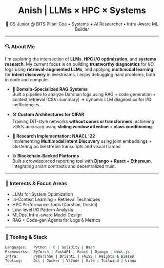 <h1 align="center">Anish | LLMs × HPC × Systems</h1>

<p align="center">
  🧠 CS Junior @ BITS Pilani Goa • Systems + AI Researcher • Infra-Aware ML Builder
</p>

---

### 🔍 About Me

I'm exploring the intersection of **LLMs**, **HPC I/O optimization**, and **systems research**. My current focus is on building **trustworthy diagnostics** for I/O logs using **retrieval-augmented LLMs**, and applying **multimodal learning** for **intent discovery** in livestreams. I enjoy debugging hard problems, both in code and compute.

- 🧩 **Domain-Specialized RAG Systems**  
  Built a pipeline to analyze Darshan logs using RAG + code generation + context retrieval (CSV+summary) → dynamic LLM diagnostics for I/O inefficiencies.

- 🛠️ **Custom Architectures for CIFAR**  
  Training DiT-style networks **without convs or transformers**, achieving >95% accuracy using **sliding window attention + class conditioning**.

- 🔭 **Research Implementation: NAACL '22**  
  Implementing **Multimodal Intent Discovery** using joint embeddings + clustering on livestream transcripts and visual frames.

- ⚙️ **Blockchain-Backed Platforms**  
  Built a crowdsourced reporting tool with **Django + React + Ethereum**, integrating smart contracts and decentralized trust.

---

### 🧠 Interests & Focus Areas

- LLMs for System Optimization
- In-Context Learning + Retrieval Techniques
- HPC Performance Tools (Darshan, Drishti)
- Low-level I/O Pattern Analysis
- MLOps, Infra-aware Model Design
- RAG + Code-gen Agents for Logs & Metrics

---

### 🧰 Tooling & Stack

```bash
Languages:   Python | C | Solidity | Bash
Frameworks:  PyTorch | FastAPI | React | Django | Next.js
Infra:       PyDarshan | Drishti | FAISS | Weights & Biases
Tooling:     Git | Docker | VSCode | Vite | Tailwind | Linux
